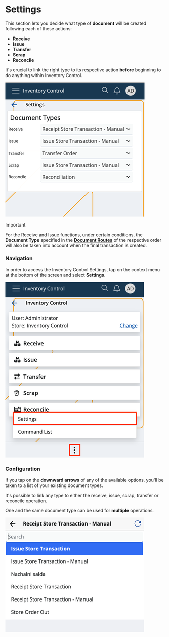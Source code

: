 # Settings

This section lets you decide what type of **document** will be created following each of these actions:

* **Receive**
* **Issue**
* **Transfer**
* **Scrap**
* **Reconcile**

It's crucial to link the right type to its respective action **before** beginning to do anything within Inventory Control.

![Settings](pictures/inv_con_set.png)

> [!IMPORTANT]
> For the Receive and Issue functions, under certain conditions, the **Document Type** specified in the **[Document Routes](../how-to/document-type-routes.md)** of the respective order will also be taken into account when the final transaction is created.

### Navigation

In order to access the Inventory Control Settings, tap on the context menu at the bottom of the screen and select **Settings**.

![Settings](pictures/settings_click.png)

### Configuration

If you tap on the **downward arrows** of any of the available options, you'll be taken to a list of your existing document types.

It's possible to link any type to either the receive, issue, scrap, transfer or reconcile operation. 

One and the same document type can be used for **multiple** operations.

![Settings](pictures/change-documents.png)
